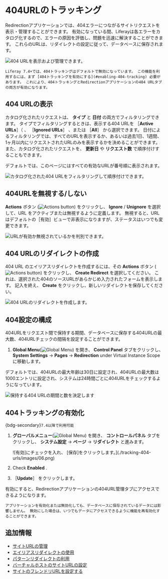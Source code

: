 # 404URLのトラッキング

Redirectionアプリケーションでは、404エラーにつながるサイトリクエストを表示・管理することができます。 有効になっている間、Liferayは各エラーをカタログ化するので、エラーの原因を評価し、問題を迅速に解決することができます。 これらのURLは、リダイレクトの設定に従って、データベースに保存されます。

![404 URLを表示および管理できます。](./tracking-404-urls/images/01.png)

```{important}
Liferay 7.4+では、404トラッキングはデフォルトで無効になっています。 この機能を利用するには、まず [404トラッキングを有効にする](#enabling-404-tracking) 必要があります。 これにより、404トラッキングとRedirectionアプリケーションの404 URLタブの両方が有効になります。
```

## 404 URLの表示

カタログ化されたリクエストは、 **タイプ** と **日付** の両方でフィルタリングできます。 タイプでフィルタリングするときは、表示する404 URLを ［**Active URLs**］（ 、 ［**Ignored URLs**］ 、または ［**All**］ から選択できます。 日付によるフィルタリングでは、すべてのURLを表示するか、あるいは過去1日、1週間、1ヶ月以内にリクエストされたURLのみを表示するかを決めることができます。 また、カタログ化されたリクエストを、 **更新日** や **リクエスト数** で順序付けすることもできます。

デフォルトでは、このページにはすべての有効なURLが番号順に表示されます。

![カタログ化された404 URLをフィルタリングして順序付けできます。](./tracking-404-urls/images/02.png)

## 404URLを無視する/しない

**Actions** ボタン (![Actions button](../../../../images/icon-actions.png)) をクリックし、 **Ignore** / **Unignore** を選択して、URL をアクティブまたは無視するように定義します。 無視すると、URLはデフォルトの［有効］ビューで非表示になりますが、ステータスはいつでも変更できます。

![URLが有効か無視されているかを判別できます。](./tracking-404-urls/images/03.png)

## 404 URLのリダイレクトの作成

404 URL のエイリアスリダイレクトを作成するには、その **Actions** ボタン (![Actions button](../../../../images/icon-actions.png)) をクリックし、 **Create Redirect** を選択してください。 これは、選択された404のソースURLがあらかじめ入力されたフォームを表示します。 記入を終え、 **Create** をクリックし、新しいリダイレクトを保存してください。

![404 URLのリダイレクトを作成します。](./tracking-404-urls/images/04.png)

## 404設定の構成

404URLをリクエスト間で保持する期間、データベースに保存する404URLの最大数、404URLチェックの間隔を設定することができます。

1. **Global Menu**(![Global Menu](../../../../images/icon-applications-menu.png)) を開き、 **Control Panel** タブをクリックし、 **System Settings** &rarr; **Pages** &rarr; **Redirection** under Virtual Instance Scope に移動します。

デフォルトでは、404URLの最大年齢は30日に設定され、404URLの最大数は1000エントリに設定され、システムは24時間ごとに404URLをチェックするようになっています。

![保持する404 URLの期間と数を決定します](./tracking-404-urls/images/05.png)

## 404トラッキングの有効化

{bdg-secondary}`7.4以降で利用可能`

1. **グローバルメニュー**(![Global Menu](../../../../images/icon-applications-menu.png)) を開き、 **コントロールパネル** タブをクリックし、 **システム設定** &rarr; **ページ** &rarr; **リダイレクト** と進みます。

   ![有効]にチェックを入れ、 [保存]をクリックします。](./tracking-404-urls/images/06.png)

1. Check **Enabled** .

1. ［**Update**］ をクリックします。

有効にすると、Redirectionアプリケーションの404URL管理タブにアクセスできるようになります。

```{important}
アプリケーションを有効化または無効化しても、データベースに保存されているデータには影響しません。 無効にした場合は、いつでもデータにアクセスできるように機能を再有効化することができます。
```

## 追加情報

* [サイトURLの管理](../../managing-site-urls.md)
* [エイリアスリダイレクトの使用](./using-alias-redirects.md)
* [パターンリダイレクトの利用](./using-pattern-redirects.md)
* [バーチャルホストのサイトURLの設定](../configuring-virtual-hosts-site-urls.md)
* [サイトのフレンドリURLを設定する](../configuring-your-sites-friendly-url.md)
